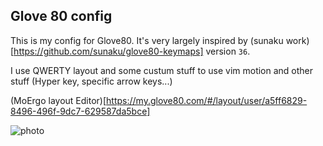 ## Glove 80 config

This is my config for Glove80. It's very largely inspired by (sunaku work)[https://github.com/sunaku/glove80-keymaps] version `36`.

I use QWERTY layout and some custum stuff to use vim motion and other stuff (Hyper key, specific arrow keys...)

(MoErgo layout Editor)[https://my.glove80.com/#/layout/user/a5ff6829-8496-496f-9dc7-629587da5bce]

![photo](https://github.com/armgilles/glove80/glove_80.jpeg)